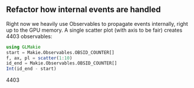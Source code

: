 ## Refactor how internal events are handled

Right now we heavily use Observables to propagate events internally, right up to the GPU memory.
A single scatter plot (with axis to be fair) creates 4403 observables:
```julia
using GLMakie
start = Makie.Observables.OBSID_COUNTER[]
f, ax, pl = scatter(1:10)
id_end = Makie.Observables.OBSID_COUNTER[]
Int(id_end - start)
```
4403
